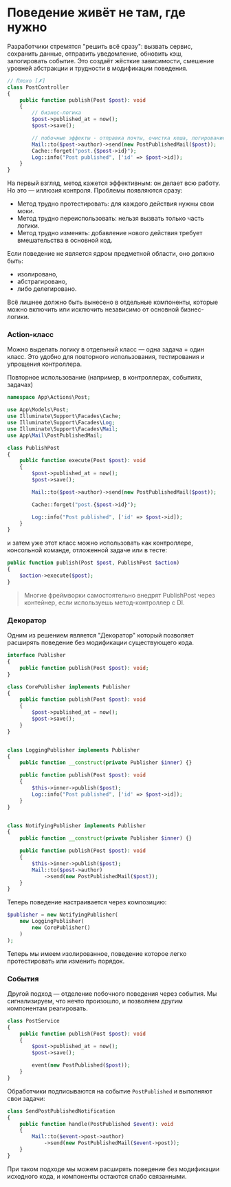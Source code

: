 
# Поведение живёт не там, где нужно

Разработчики стремятся "решить всё сразу": вызвать сервис, сохранить данные, отправить уведомление, обновить кэш,
залогировать событие. Это создаёт жёсткие зависимости, смешение уровней абстракции и трудности в модификации поведения.

```php
// Плохо [✗]
class PostController 
{
    public function publish(Post $post): void
    {
        // бизнес-логика
        $post->published_at = now();
        $post->save();

        // побочные эффекты - отправка почты, очистка кеша, логирование
        Mail::to($post->author)->send(new PostPublishedMail($post));
        Cache::forget("post.{$post->id}");
        Log::info("Post published", ['id' => $post->id]);
    }
}
```

На первый взгляд, метод кажется эффективным: он делает всю работу. 
Но это — иллюзия контроля. Проблемы появляются сразу:

- Метод трудно протестировать: для каждого действия нужны свои моки.
- Метод трудно переиспользовать: нельзя вызвать только часть логики.
- Метод трудно изменять: добавление нового действия требует вмешательства в основной код.


Если поведение не является ядром предметной области, оно должно быть:

- изолировано,
- абстрагировано,
- либо делегировано.

Всё лишнее должно быть вынесено в отдельные компоненты, которые можно включить или исключить независимо от основной бизнес-логики.

### Action-класс

Можно выделать логику в отдельный класс — одна задача = один класс.
Это удобно для повторного использования, тестирования и упрощения контроллера.

Повторное использование (например, в контроллерах, событиях, задачах)

```php
namespace App\Actions\Post;

use App\Models\Post;
use Illuminate\Support\Facades\Cache;
use Illuminate\Support\Facades\Log;
use Illuminate\Support\Facades\Mail;
use App\Mail\PostPublishedMail;

class PublishPost
{
    public function execute(Post $post): void
    {
        $post->published_at = now();
        $post->save();

        Mail::to($post->author)->send(new PostPublishedMail($post));

        Cache::forget("post.{$post->id}");

        Log::info("Post published", ['id' => $post->id]);
    }
}
```

и затем уже этот класс можно использовать как контроллере, консольной команде, отложенной задаче или в тесте:

```php
public function publish(Post $post, PublishPost $action)
{
    $action->execute($post);
}
```

> Многие фреймворки самостоятельно внедрят PublishPost через контейнер, если используешь метод-контроллер с DI.

### Декоратор

Одним из решением является "Декоратор" который позволяет расширять поведение без модификации существующего кода.

```php
interface Publisher
{
    public function publish(Post $post): void;
}

class CorePublisher implements Publisher
{
    public function publish(Post $post): void
    {
        $post->published_at = now();
        $post->save();
    }
}


class LoggingPublisher implements Publisher
{
    public function __construct(private Publisher $inner) {}

    public function publish(Post $post): void
    {
        $this->inner->publish($post);
        Log::info("Post published", ['id' => $post->id]);
    }
}


class NotifyingPublisher implements Publisher
{
    public function __construct(private Publisher $inner) {}

    public function publish(Post $post): void
    {
        $this->inner->publish($post);
        Mail::to($post->author)
            ->send(new PostPublishedMail($post));
    }
}
```

Теперь поведение настраивается через композицию:

```php
$publisher = new NotifyingPublisher(
    new LoggingPublisher(
        new CorePublisher()
    )
);
```


Теперь мы имеем изолированное, поведение которое легко протестировать или изменить порядок.


### События

Другой подход — отделение побочного поведения через события. Мы сигнализируем, что нечто произошло, и позволяем другим компонентам реагировать.

```php
class PostService
{
    public function publish(Post $post): void
    {
        $post->published_at = now();
        $post->save();

        event(new PostPublished($post));
    }
}
```


Обработчики подписываются на событие `PostPublished` и выполняют свои задачи:

```php
class SendPostPublishedNotification
{
    public function handle(PostPublished $event): void
    {
        Mail::to($event->post->author)
            ->send(new PostPublishedMail($event->post));
    }
}
```

При таком подходе мы можем расширять поведение без модификации исходного кода, и компоненты остаются слабо связанными.

